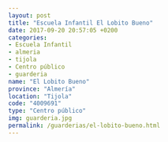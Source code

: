 ```yaml
---
layout: post
title: "Escuela Infantil El Lobito Bueno"
date: 2017-09-20 20:57:05 +0200
categories:
- Escuela Infantil
- almeria
- tijola
- Centro público
- guarderia
name: "El Lobito Bueno"
province: "Almería"
location: "Tijola"
code: "4009691"
type: "Centro público"
img: guarderia.jpg
permalink: /guarderias/el-lobito-bueno.html
---
```

